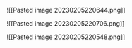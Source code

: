 ![[Pasted image 20230205220644.png]]

![[Pasted image 20230205220706.png]]


![[Pasted image 20230205220548.png]]